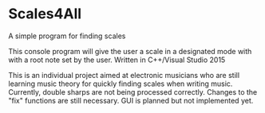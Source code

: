 # Scales4All
A simple program for finding scales

This console program will give the user a scale in a designated mode with with a root note set by the user.
Written in C++/Visual Studio 2015

This is an individual project aimed at electronic musicians who are still learning music theory for quickly finding scales when writing music. Currently, double sharps are not being processed correctly. Changes to the "fix" functions are still necessary.
GUI is planned but not implemented yet.
